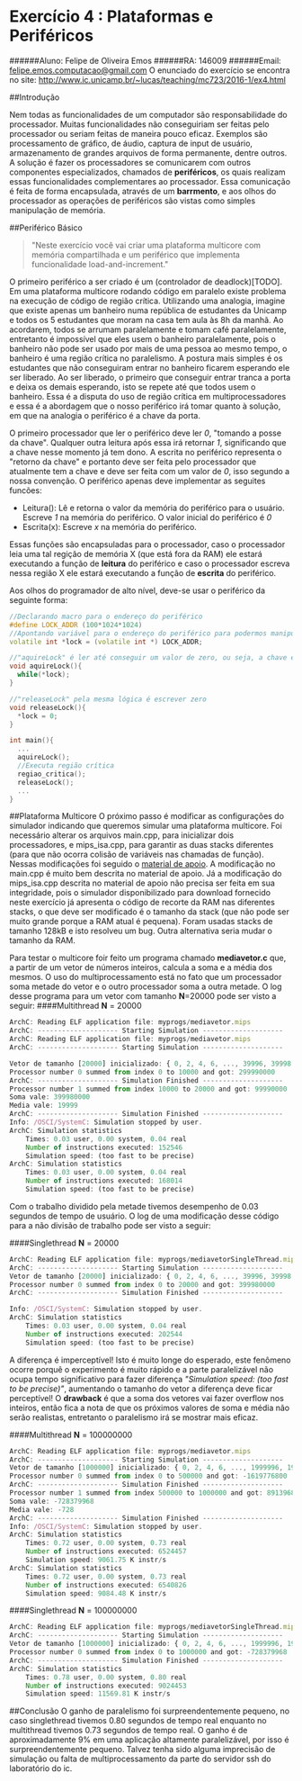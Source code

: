 Exercício 4 : Plataformas e Periféricos
===================
######Aluno: Felipe de Oliveira Emos
######RA: 146009
######Email: felipe.emos.computacao@gmail.com
O enunciado do exercício se encontra no site: http://www.ic.unicamp.br/~lucas/teaching/mc723/2016-1/ex4.html

##Introdução

Nem todas as funcionalidades de um computador são responsabilidade do processador. Muitas funcionalidades não conseguiriam ser feitas pelo processador ou seriam feitas de maneira pouco eficaz. Exemplos são processamento de gráfico, de áudio, captura de input de usuário, armazenamento de grandes arquivos de forma permanente, dentre outros. A solução é fazer os processadores se comunicarem com outros componentes especializados, chamados de **periféricos**, os quais realizam essas funcionalidades complementares ao processador. Essa comunicação é feita de forma encapsulada, através de um **barrmento**, e aos olhos do processador as operações de periféricos são vistas como simples manipulação de memória.

##Periférico Básico
> "Neste exercício você vai criar uma plataforma multicore com memória compartilhada e um periférico que implementa funcionalidade load-and-increment."

O primeiro periférico a ser criado é um (controlador de deadlock)[TODO]. Em uma plataforma multicore rodando código em paralelo existe problema na execução de código de região crítica. Utilizando uma analogia, imagine que existe apenas um banheiro numa república de estudantes da Unicamp e todos os 5 estudantes que moram na casa tem aula às 8h da manhã. Ao acordarem, todos se arrumam paralelamente e tomam café paralelamente, entretanto é impossível que eles usem o banheiro paralelamente, pois o banheiro não pode ser usado por mais de uma pessoa ao mesmo tempo, o banheiro é uma região crítica no paralelismo. A postura mais simples é os estudantes que não conseguiram entrar no banheiro ficarem esperando ele ser liberado. Ao ser liberado, o primeiro que conseguir entrar tranca a porta e deixa os demais esperando, isto se repete até que todos usem o banheiro. Essa é a disputa do uso de região crítica em multiprocessadores e essa é a abordagem que o nosso periférico irá tomar quanto à solução, em que na analogia o periférico é a chave da porta. 

O primeiro processador que ler o periférico deve ler *0*, "tomando a posse da chave". Qualquer outra leitura após essa irá retornar *1*, significando que a chave nesse momento já tem dono. A escrita no periférico representa o "retorno da chave" e portanto deve ser feita pelo processador que atualmente tem a chave e deve ser feita com um valor de *0*, isso segundo a nossa convenção. O periférico apenas deve implementar as seguites funcões:

* Leitura(): Lê e retorna o valor da memória do periférico para o usuário. Escreve *1* na memória do periférico. O valor inicial do periférico é *0*
* Escrita(x): Escreve *x* na memória do periférico.

Essas funções são encapsuladas para o processador, caso o processador leia uma tal regição de memória X (que está fora da RAM) ele estará executando a função de **leitura** do periférico e caso o processador escreva nessa região X ele estará executando a função de **escrita** do periférico.

Aos olhos do programador de alto nível, deve-se usar o periférico da seguinte forma:

```cpp
//Declarando macro para o endereço do periférico
#define LOCK_ADDR (100*1024*1024)
//Apontando variável para o endereço do periférico para podermos manipulá-lo (escrevendo ou lendo).
volatile int *lock = (volatile int *) LOCK_ADDR;

//"aquireLock" é ler até conseguir um valor de zero, ou seja, a chave está liberada
void aquireLock(){
  while(*lock);
}

//"releaseLock" pela mesma lógica é escrever zero
void releaseLock(){
  *lock = 0;
}

int main(){
  ...
  aquireLock();
  //Executa região crítica
  regiao_critica();
  releaseLock();
  ...
}
```

##Plataforma Multicore
O próximo passo é modificar as configurações do simulador indicando que queremos simular uma plataforma multicore. Foi necessário alterar os arquivos main.cpp, para inicializar dois processadores, e mips_isa.cpp, para garantir as duas stacks diferentes (para que não ocorra colisão de variáveis nas chamadas de função). Nessas modificações foi seguido o [material de apoio](content/Multicore_Lock.pdf). A modificação no main.cpp é muito bem descrita no material de apoio. Já a modificação do mips_isa.cpp descrita no material de apoio não precisa ser feita em sua integridade, pois o simulador disponibilizado para download fornecido neste exercício já apresenta o código de recorte da RAM nas diferentes stacks, o que deve ser modificado é o tamanho da stack (que não pode ser muito grande porque a RAM atual é pequena). Foram usadas stacks de tamanho 128kB e isto resolveu um bug. Outra alternativa seria mudar o tamanho da RAM.

Para testar o multicore foir feito um programa chamado **mediavetor.c** que, a partir de um vetor de números inteiros, calcula a soma e a média dos mesmos. O uso do multiprocessamento está no fato que um processador soma metade do vetor e o outro processador soma a outra metade. O log desse programa para um vetor com tamanho **N**=20000 pode ser visto a seguir:
####Multithread **N** = 20000
```javascript
ArchC: Reading ELF application file: myprogs/mediavetor.mips
ArchC: -------------------- Starting Simulation --------------------
ArchC: Reading ELF application file: myprogs/mediavetor.mips
ArchC: -------------------- Starting Simulation --------------------

Vetor de tamanho [20000] inicializado: { 0, 2, 4, 6, ..., 39996, 39998 }
Processor number 0 summed from index 0 to 10000 and got: 299990000
ArchC: -------------------- Simulation Finished --------------------
Processor number 1 summed from index 10000 to 20000 and got: 99990000
Soma vale: 399980000
Media vale: 19999
ArchC: -------------------- Simulation Finished --------------------
Info: /OSCI/SystemC: Simulation stopped by user.
ArchC: Simulation statistics
    Times: 0.03 user, 0.00 system, 0.04 real
    Number of instructions executed: 152546
    Simulation speed: (too fast to be precise)
ArchC: Simulation statistics
    Times: 0.03 user, 0.00 system, 0.04 real
    Number of instructions executed: 168014
    Simulation speed: (too fast to be precise)
```

Com o trabalho dividido pela metade tivemos desempenho de 0.03 segundos de tempo de usuário. O log de uma modificação desse código para a não divisão de trabalho pode ser visto a seguir:

####Singlethread **N** = 20000
```javascript
ArchC: Reading ELF application file: myprogs/mediavetorSingleThread.mips
ArchC: -------------------- Starting Simulation --------------------
Vetor de tamanho [20000] inicializado: { 0, 2, 4, 6, ..., 39996, 39998 }
Processor number 0 summed from index 0 to 20000 and got: 399980000
ArchC: -------------------- Simulation Finished --------------------

Info: /OSCI/SystemC: Simulation stopped by user.
ArchC: Simulation statistics
    Times: 0.03 user, 0.00 system, 0.04 real
    Number of instructions executed: 202544
    Simulation speed: (too fast to be precise)
```

A diferença é imperceptível! Isto é muito longe do esperado, este fenômeno ocorre porquê o experimento é muito rápido e a parte paralelizável não ocupa tempo significativo para fazer diferença *"Simulation speed: (too fast to be precise)"*, aumentando o tamanho do vetor a diferença deve ficar perceptível! O **drawback** é que a soma dos vetores vai fazer overflow nos inteiros, então fica a nota de que os próximos valores de soma e média não serão realistas, entretanto o paralelismo irá se mostrar mais eficaz.

####Multithread **N** = 100000000
```javascript
ArchC: Reading ELF application file: myprogs/mediavetor.mips
ArchC: -------------------- Starting Simulation --------------------
Vetor de tamanho [1000000] inicializado: { 0, 2, 4, 6, ..., 1999996, 1999998 }
Processor number 0 summed from index 0 to 500000 and got: -1619776800
ArchC: -------------------- Simulation Finished --------------------
Processor number 1 summed from index 500000 to 1000000 and got: 891396832
Soma vale: -728379968
Media vale: -728
ArchC: -------------------- Simulation Finished --------------------
Info: /OSCI/SystemC: Simulation stopped by user.
ArchC: Simulation statistics
    Times: 0.72 user, 0.00 system, 0.73 real
    Number of instructions executed: 6524457
    Simulation speed: 9061.75 K instr/s
ArchC: Simulation statistics
    Times: 0.72 user, 0.00 system, 0.73 real
    Number of instructions executed: 6540826
    Simulation speed: 9084.48 K instr/s
```
####Singlethread **N** = 100000000
```javascript
ArchC: Reading ELF application file: myprogs/mediavetorSingleThread.mips
ArchC: -------------------- Starting Simulation --------------------
Vetor de tamanho [1000000] inicializado: { 0, 2, 4, 6, ..., 1999996, 1999998 }
Processor number 0 summed from index 0 to 1000000 and got: -728379968
ArchC: -------------------- Simulation Finished --------------------
ArchC: Simulation statistics
    Times: 0.78 user, 0.00 system, 0.80 real
    Number of instructions executed: 9024453
    Simulation speed: 11569.81 K instr/s
```

##Conclusão
O ganho de paralelismo foi surpreendentemente pequeno, no caso singlethread tivemos 0.80 segundos de tempo real enquanto no multithread tivemos 0.73 segundos de tempo real. O ganho é de aproximadamente 9% em uma aplicação altamente paralelizável, por isso é surpreendentemente pequeno. Talvez tenha sido alguma imprecisão de simulação ou falta de multiprocessamento da parte do servidor ssh do laboratório do ic. 

